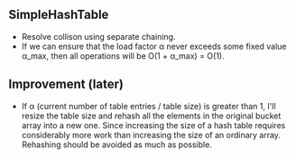 ## SimpleHashTable

- Resolve collison using separate chaining.
- If we can ensure that the load factor α never exceeds some fixed value α_max, then all operations will be O(1 + α_max) = O(1).


## Improvement (later)

- If α (current number of table entries / table size) is greater than 1, I'll resize the table size and rehash all the elements in the original bucket array into a new one. Since increasing the size of a hash table requires considerably more work than increasing the size of an ordinary array. Rehashing should be avoided as much as possible.
